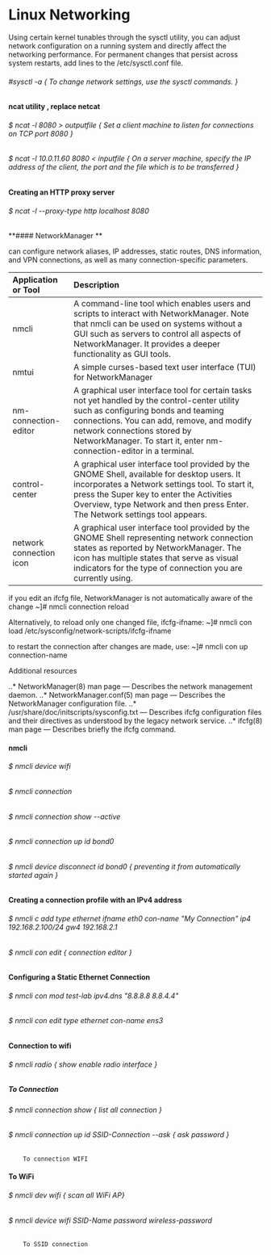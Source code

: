 # Linux Networking

Using certain kernel tunables through the sysctl utility, you can adjust network configuration on a running system and directly affect the networking performance.
For permanent changes that persist across system restarts, add lines to the /etc/sysctl.conf file. 

###### #sysctl -a { To change network settings, use the sysctl commands. }

#### ncat utility , replace netcat

###### $ ncat -l 8080 > outputfile { Set a client machine to listen for connections on TCP port 8080 }
###### $ ncat -l 10.0.11.60 8080 < inputfile { On a server machine, specify the IP address of the client, the port and the file which is to be transferred }

#### Creating an HTTP proxy server

###### $  ncat -l --proxy-type http localhost 8080

**#### NetworkManager **

can configure network aliases, IP addresses, static routes, DNS information, and VPN connections, as well as many connection-specific parameters. 

| Application or Tool | Description |
|:----------------------- |:----------------------- |
| nmcli | A command-line tool which enables users and scripts to interact with NetworkManager. Note that nmcli can be used on systems without a GUI such as servers to control all aspects of NetworkManager. It provides a deeper functionality as GUI tools. |
| nmtui | A simple curses-based text user interface (TUI) for NetworkManager |
| nm-connection-editor | A graphical user interface tool for certain tasks not yet handled by the control-center utility such as configuring bonds and teaming connections. You can add, remove, and modify network connections stored by NetworkManager. To start it, enter nm-connection-editor in a terminal. |
| control-center | A graphical user interface tool provided by the GNOME Shell, available for desktop users. It incorporates a Network settings tool. To start it, press the Super key to enter the Activities Overview, type Network and then press Enter. The Network settings tool appears. |
| network connection icon | A graphical user interface tool provided by the GNOME Shell representing network connection states as reported by NetworkManager. The icon has multiple states that serve as visual indicators for the type of connection you are currently using. |

if you edit an ifcfg file, NetworkManager is not automatically aware of the change
~]# nmcli connection reload

Alternatively, to reload only one changed file, ifcfg-ifname:
~]# nmcli con load /etc/sysconfig/network-scripts/ifcfg-ifname

to restart the connection after changes are made, use:
~]# nmcli con up connection-name


Additional resources

..* NetworkManager(8) man page — Describes the network management daemon.
..* NetworkManager.conf(5) man page — Describes the NetworkManager configuration file.
..* /usr/share/doc/initscripts/sysconfig.txt — Describes ifcfg configuration files and their directives as understood by the legacy network service.
..* ifcfg(8) man page — Describes briefly the ifcfg command. 

#### nmcli

###### $ nmcli device wifi
###### $ nmcli connection
###### $ nmcli connection show --active
###### $ nmcli connection up id bond0
###### $ nmcli device disconnect id bond0 { preventing it from automatically started again }

#### Creating a connection profile with an IPv4 address
###### $ nmcli c add type ethernet ifname eth0 con-name "My Connection" ip4 192.168.2.100/24 gw4 192.168.2.1

###### $ nmcli con edit { connection editor } 

#### Configuring a Static Ethernet Connection
###### $ nmcli con mod test-lab ipv4.dns "8.8.8.8 8.8.4.4"
###### $ nmcli con edit type ethernet con-name ens3

#### Connection to wifi

###### $ nmcli radio { show enable radio interface }

##### To Connection
###### $ nmcli connection show { list all connection }
###### $ nmcli connection up id SSID-Connection --ask { ask password }
        To connection WIFI

#### To WiFi
###### $ nmcli dev wifi { scan all WiFi AP}
###### $ nmcli device wifi SSID-Name password wireless-password
        To SSID connection

